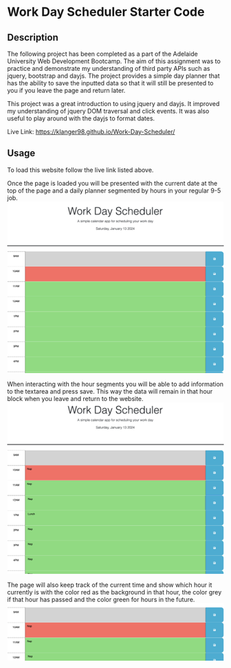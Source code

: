 # Work Day Scheduler Starter Code

## Description
The following project has been completed as a part of the Adelaide University Web Development Bootcamp. The aim of this assignment was to practice and demonstrate my understanding of third party APIs such as jquery, bootstrap and dayjs. The project provides a simple day planner that has the ability to save the inputted data so that it will still be presented to you if you leave the page and return later.

This project was a great introduction to using jquery and dayjs. It improved my understanding of jquery DOM traversal and click events. It was also useful to play around with the dayjs to format dates.

Live Link: https://klanger98.github.io/Work-Day-Scheduler/

## Usage
To load this website follow the live link listed above. 

Once the page is loaded you will be presented with the current date at the top of the page and a daily planner segmented by hours in your regular 9-5 job. 
![Image of website blank](./Assets/Screenshots/page-screenshot.png)

When interacting with the hour segments you will be able to add information to the textarea and press save. This way the data will remain in that hour block when you leave and return to the website. 
![Image of website with blocks filled in](./Assets/Screenshots/input-screenshot.png)

The page will also keep track of the current time and show which hour it currently is with the color red as the background in that hour, the color grey if that hour has passed and the color green for hours in the future. 
![Image of past, present and future time blocks](./Assets/Screenshots/Futre,past,present-screenshot.png)
